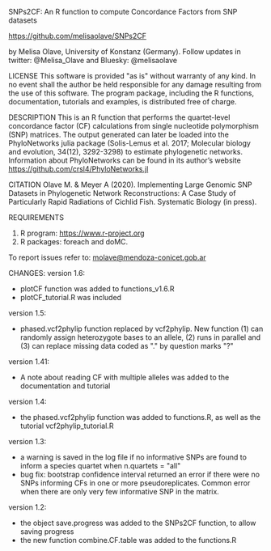SNPs2CF: An R function to compute Concordance Factors from SNP datasets

https://github.com/melisaolave/SNPs2CF

by Melisa Olave, University of Konstanz (Germany). Follow updates in twitter: @Melisa_Olave and Bluesky: @melisaolave

LICENSE
This software is provided "as is" without warranty of any kind. In no event shall the author be held responsible for any damage resulting from the use of this software. The program package, including the R functions, documentation, tutorials and examples, is distributed free of charge.

DESCRIPTION
This is an R function that performs the quartet-level concordance factor (CF) calculations from single nucleotide polymorphism (SNP) matrices. 
The output generated can later be loaded into the PhyloNetworks julia package (Solis-Lemus et al. 2017; Molecular biology and evolution, 34(12), 3292-3298) to estimate phylogenetic networks. 
Information about PhyloNetworks can be found in its author’s website https://github.com/crsl4/PhyloNetworks.jl

CITATION
Olave M. & Meyer A (2020). Implementing Large Genomic SNP Datasets in Phylogenetic Network Reconstructions: A Case Study of Particularly Rapid Radiations of Cichlid Fish. Systematic Biology (in press).

REQUIREMENTS
1. R program: https://www.r-project.org
2. R packages: foreach and doMC.

To report issues refer to: molave@mendoza-conicet.gob.ar

CHANGES:
version 1.6:
- plotCF function was added to functions_v1.6.R
- plotCF_tutorial.R was included

version 1.5:
- phased.vcf2phylip function replaced by vcf2phylip. New function (1) can randomly assign heterozygote bases to an allele, (2) runs in parallel and (3) can replace missing data coded as "." by question marks "?"

version 1.41:
- A note about reading CF with multiple alleles was added to the documentation and tutorial

version 1.4:
- the phased.vcf2phylip function was added to functions.R, as well as the tutorial vcf2phylip_tutorial.R

version 1.3:
- a warning is saved in the log file if no informative SNPs are found to inform a species quartet when n.quartets = "all"
- bug fix: bootstrap confidence interval returned an error if there were no SNPs informing CFs in one or more pseudoreplicates. Common error when there are only very few informative SNP in the matrix.

version 1.2: 
- the object save.progress was added to the SNPs2CF function, to allow saving progress
- the new function combine.CF.table was added to the functions.R
